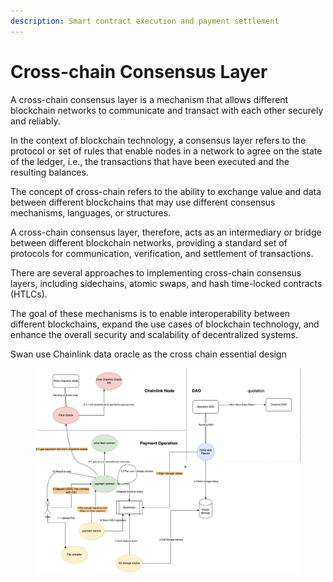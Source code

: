 ```yaml
---
description: Smart contract execution and payment settlement
---
```


# Cross-chain Consensus Layer

A cross-chain consensus layer is a mechanism that allows different blockchain networks to communicate and transact with each other securely and reliably.

In the context of blockchain technology, a consensus layer refers to the protocol or set of rules that enable nodes in a network to agree on the state of the ledger, i.e., the transactions that have been executed and the resulting balances.

The concept of cross-chain refers to the ability to exchange value and data between different blockchains that may use different consensus mechanisms, languages, or structures.

A cross-chain consensus layer, therefore, acts as an intermediary or bridge between different blockchain networks, providing a standard set of protocols for communication, verification, and settlement of transactions.

There are several approaches to implementing cross-chain consensus layers, including sidechains, atomic swaps, and hash time-locked contracts (HTLCs).

The goal of these mechanisms is to enable interoperability between different blockchains, expand the use cases of blockchain technology, and enhance the overall security and scalability of decentralized systems.



Swan use Chainlink data oracle as the cross chain essential design

<figure><img src="../../.gitbook/assets/image (1) (1).png" alt=""><figcaption></figcaption></figure>

